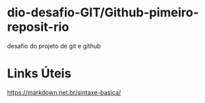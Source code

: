 # dio-desafio-GIT/Github-pimeiro-reposit-rio
desafio do projeto de git e github 

# Links Úteis
https://markdown.net.br/sintaxe-basica/
